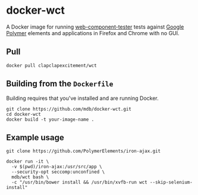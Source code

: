 # docker-wct

A Docker image for running [web-component-tester](https://github.com/Polymer/web-component-tester) tests against [Google Polymer](https://github.com/Polymer/polymer) elements and applications in Firefox and Chrome with no GUI.

## Pull

```
docker pull clapclapexcitement/wct
```

## Building from the `Dockerfile`

Building requires that you've installed and are running Docker.

```
git clone https://github.com/mdb/docker-wct.git
cd docker-wct
docker build -t your-image-name .
```

## Example usage

```
git clone https://github.com/PolymerElements/iron-ajax.git

docker run -it \
  -v $(pwd)/iron-ajax:/usr/src/app \
  --security-opt seccomp:unconfined \
  mdb/wct bash \
  -c "/usr/bin/bower install && /usr/bin/xvfb-run wct --skip-selenium-install"
```
